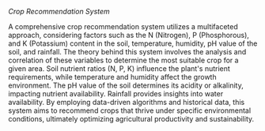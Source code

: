 *Crop Recommendation System*
 
A comprehensive crop recommendation system utilizes a multifaceted approach, 
considering factors such as the N (Nitrogen), P (Phosphorous), and K (Potassium) 
content in the soil, temperature, humidity, pH value of the soil, and rainfall. The 
theory behind this system involves the analysis and correlation of these variables 
to determine the most suitable crop for a given area. Soil nutrient ratios (N, P, K) 
influence the plant's nutrient requirements, while temperature and humidity affect 
the growth environment. The pH value of the soil determines its acidity or 
alkalinity, impacting nutrient availability. Rainfall provides insights into water 
availability. By employing data-driven algorithms and historical data, this system 
aims to recommend crops that thrive under specific environmental conditions, 
ultimately optimizing agricultural productivity and sustainability.
